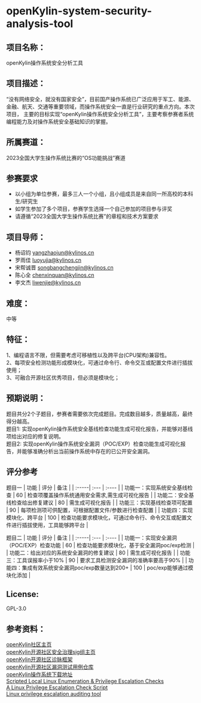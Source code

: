 # openKylin-system-security-analysis-tool

## 项目名称：
openKylin操作系统安全分析工具

## 项目描述：
“没有网络安全，就没有国家安全”，目前国产操作系统已广泛应用于军工、能源、金融、航天、交通等重要领域，而操作系统安全一直是行业研究的重点方向。本次项目，
主要的目标实现“openKylin操作系统安全分析工具”，主要考察参赛者系统编程能力及对操作系统安全基础知识的掌握。

## 所属赛道：
2023全国大学生操作系统比赛的“OS功能挑战”赛道

## 参赛要求
* 以小组为单位参赛，最多三人一个小组，且小组成员是来自同一所高校的本科生/研究生
* 如学生参加了多个项目，参赛学生选择一个自己参加的项目参与评奖
* 请遵循“2023全国大学生操作系统比赛”的章程和技术方案要求

## 项目导师：
* 杨诏钧 yangzhaojun@kylinos.cn  
* 罗雨佳 luoyujia@kylinos.cn  
* 宋帮诚晋 songbangchengjin@kylinos.cn
* 陈心全 chenxinquan@kylinos.cn
* 李文杰 liwenjie@kylinos.cn 

## 难度：
中等
## 特征：
1、编程语言不限，但需要考虑可移植性以及跨平台(CPU架构)兼容性。  
2、每项安全检测功能形成模块化，可通过命令行、命令交互或配置文件进行插拔使用；  
3、可融合开源社区优秀项目，但必须是模块化；  

## 预期说明：
题目共分2个子题目，参赛者需要依次完成题目。完成数目越多，质量越高，最终得分越高。  
题目1:   实现openKylin操作系统安全基线检查功能生成可视化报告，并能够对基线项给出对应的修复说明。    
题目2:   实现openKylin操作系统安全漏洞（POC/EXP）检查功能生成可视化报告，并能够准确分析出当前操作系统中存在的已公开安全漏洞。

## 评分参考
题目一
| 功能 | 评分 | 备注 |
| :-----| :--- | :---- |
| 功能一：实现系统安全基线检查 | 60 | 检查项覆盖操作系统通用安全需求,需生成可视化报告 |
| 功能二：安全基线检查给出修复建议 | 80 | 需生成可视化报告 |
| 功能三：实现基线检查项可配置 | 90 | 每项检测项可供配置，可根据配置文件/参数进行检查配置 |
| 功能四：实现模块化、跨平台 | 100 | 检查功能要求模块化，可通过命令行、命令交互或配置文件进行插拔使用，工具能够跨平台 |

题目二
| 功能 | 评分 | 备注 |
| :-----| :--- | :---- |
| 功能一：实现安全漏洞（POC/EXP）检查功能 | 60 | 检查功能要求模块化，基于安全漏洞poc/exp检测 |
| 功能二：给出对应的系统安全漏洞的修复建议 | 80 | 需生成可视化报告 |
| 功能三：工具误报率小于10% | 90 | 要求工具检测安全漏洞的准确率要高于90% |
| 功能四：集成有效系统安全漏洞poc/exp数量达到200+ | 100 | poc/exp能够通过模块化添加 |

## License:
GPL-3.0

## 参考资料：   
[openKylin社区主页](https://www.openkylin.top/)   
[openKylin开源社区安全治理sig组主页](https://gitee.com/openkylin/community/tree/master/sig/SecurityGovernance)   
[openKylin开源社区诊脉框架](https://gitee.com/openkylin/genmai)  
[openKylin开源社区漏洞测试用例仓库](https://gitee.com/openkylin/openkylin-exploit-db)    
[openKylin操作系统下载地址](https://openkylin.top/downloads)  
[Scripted Local Linux Enumeration & Privilege Escalation Checks](https://github.com/rebootuser/LinEnum)    
[A Linux Privilege Escalation Check Script](https://github.com/sleventyeleven/linuxprivchecker)    
[Linux privilege escalation auditing tool](https://github.com/The-Z-Labs/linux-exploit-suggester)
